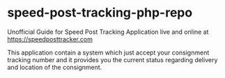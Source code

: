 # speed-post-tracking-php-repo

Unofficial Guide for Speed Post Tracking Application live and online at https://speedposttracker.com

This application contain a system which just accept your consignment tracking number and it provides you the current status regarding delivery and location of the consignment.
